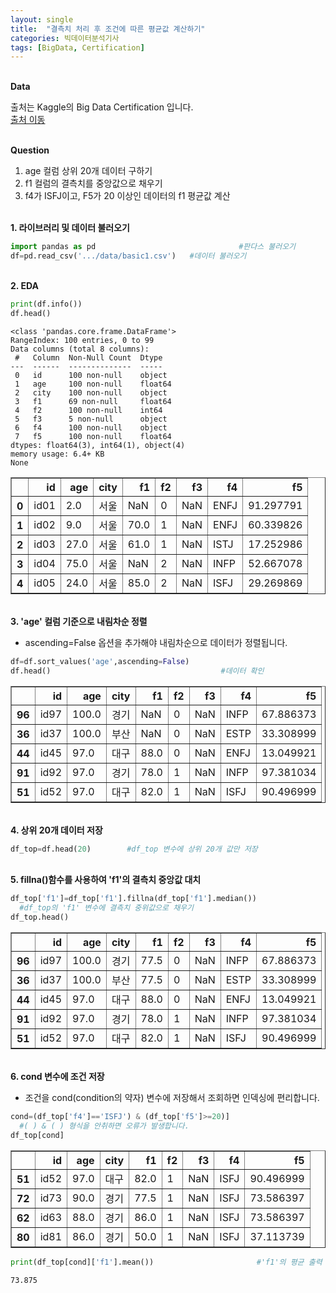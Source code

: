 ```yaml
---
layout: single
title:  "결측치 처리 후 조건에 따른 평균값 계산하기"
categories: 빅데이터분석기사
tags: [BigData, Certification]
---
```


<br/>**Data**<br/>

출처는 Kaggle의 Big Data Certification 입니다.<br/>
[출처 이동](https://www.kaggle.com/code/agileteam/py-t1-8-expected-questions/notebook)

<br/>**Question**<br/>
1. age 컬럼 상위 20개 데이터 구하기
2. f1 컬럼의 결측치를 중앙값으로 채우기
3. f4가 ISFJ이고, F5가 20 이상인 데이터의 f1 평균값 계산

<br/>**1. 라이브러리 및 데이터 불러오기**<br/>

```python
import pandas as pd                                #판다스 불러오기
df=pd.read_csv('.../data/basic1.csv')   #데이터 불러오기
```
<br/>**2. EDA**<br/>

```python
print(df.info())
df.head()
```

    <class 'pandas.core.frame.DataFrame'>
    RangeIndex: 100 entries, 0 to 99
    Data columns (total 8 columns):
     #   Column  Non-Null Count  Dtype  
    ---  ------  --------------  -----  
     0   id      100 non-null    object 
     1   age     100 non-null    float64
     2   city    100 non-null    object 
     3   f1      69 non-null     float64
     4   f2      100 non-null    int64  
     5   f3      5 non-null      object 
     6   f4      100 non-null    object 
     7   f5      100 non-null    float64
    dtypes: float64(3), int64(1), object(4)
    memory usage: 6.4+ KB
    None
    


</style>
<table border="1" class="dataframe">
  <thead>
    <tr style="text-align: right;">
      <th></th>
      <th>id</th>
      <th>age</th>
      <th>city</th>
      <th>f1</th>
      <th>f2</th>
      <th>f3</th>
      <th>f4</th>
      <th>f5</th>
    </tr>
  </thead>
  <tbody>
    <tr>
      <th>0</th>
      <td>id01</td>
      <td>2.0</td>
      <td>서울</td>
      <td>NaN</td>
      <td>0</td>
      <td>NaN</td>
      <td>ENFJ</td>
      <td>91.297791</td>
    </tr>
    <tr>
      <th>1</th>
      <td>id02</td>
      <td>9.0</td>
      <td>서울</td>
      <td>70.0</td>
      <td>1</td>
      <td>NaN</td>
      <td>ENFJ</td>
      <td>60.339826</td>
    </tr>
    <tr>
      <th>2</th>
      <td>id03</td>
      <td>27.0</td>
      <td>서울</td>
      <td>61.0</td>
      <td>1</td>
      <td>NaN</td>
      <td>ISTJ</td>
      <td>17.252986</td>
    </tr>
    <tr>
      <th>3</th>
      <td>id04</td>
      <td>75.0</td>
      <td>서울</td>
      <td>NaN</td>
      <td>2</td>
      <td>NaN</td>
      <td>INFP</td>
      <td>52.667078</td>
    </tr>
    <tr>
      <th>4</th>
      <td>id05</td>
      <td>24.0</td>
      <td>서울</td>
      <td>85.0</td>
      <td>2</td>
      <td>NaN</td>
      <td>ISFJ</td>
      <td>29.269869</td>
    </tr>
  </tbody>
</table>
</div>


<br/>**3. 'age' 컬럼 기준으로 내림차순 정렬**<br/>

+ ascending=False 옵션을 추가해야 내림차순으로 데이터가 정렬됩니다.

```python
df=df.sort_values('age',ascending=False)       
df.head()                                      #데이터 확인
```


</style>
<table border="1" class="dataframe">
  <thead>
    <tr style="text-align: right;">
      <th></th>
      <th>id</th>
      <th>age</th>
      <th>city</th>
      <th>f1</th>
      <th>f2</th>
      <th>f3</th>
      <th>f4</th>
      <th>f5</th>
    </tr>
  </thead>
  <tbody>
    <tr>
      <th>96</th>
      <td>id97</td>
      <td>100.0</td>
      <td>경기</td>
      <td>NaN</td>
      <td>0</td>
      <td>NaN</td>
      <td>INFP</td>
      <td>67.886373</td>
    </tr>
    <tr>
      <th>36</th>
      <td>id37</td>
      <td>100.0</td>
      <td>부산</td>
      <td>NaN</td>
      <td>0</td>
      <td>NaN</td>
      <td>ESTP</td>
      <td>33.308999</td>
    </tr>
    <tr>
      <th>44</th>
      <td>id45</td>
      <td>97.0</td>
      <td>대구</td>
      <td>88.0</td>
      <td>0</td>
      <td>NaN</td>
      <td>ENFJ</td>
      <td>13.049921</td>
    </tr>
    <tr>
      <th>91</th>
      <td>id92</td>
      <td>97.0</td>
      <td>경기</td>
      <td>78.0</td>
      <td>1</td>
      <td>NaN</td>
      <td>INFP</td>
      <td>97.381034</td>
    </tr>
    <tr>
      <th>51</th>
      <td>id52</td>
      <td>97.0</td>
      <td>대구</td>
      <td>82.0</td>
      <td>1</td>
      <td>NaN</td>
      <td>ISFJ</td>
      <td>90.496999</td>
    </tr>
  </tbody>
</table>
</div>



<br/>**4. 상위 20개 데이터 저장**<br/>

```python
df_top=df.head(20)        #df_top 변수에 상위 20개 값만 저장
```

<br/>**5. fillna()함수를 사용하여 'f1'의 결측치 중앙값 대치**<br/>

```python
df_top['f1']=df_top['f1'].fillna(df_top['f1'].median())
  #df_top의 'f1' 변수에 결측치 중위값으로 채우기
df_top.head()
```


</style>
<table border="1" class="dataframe">
  <thead>
    <tr style="text-align: right;">
      <th></th>
      <th>id</th>
      <th>age</th>
      <th>city</th>
      <th>f1</th>
      <th>f2</th>
      <th>f3</th>
      <th>f4</th>
      <th>f5</th>
    </tr>
  </thead>
  <tbody>
    <tr>
      <th>96</th>
      <td>id97</td>
      <td>100.0</td>
      <td>경기</td>
      <td>77.5</td>
      <td>0</td>
      <td>NaN</td>
      <td>INFP</td>
      <td>67.886373</td>
    </tr>
    <tr>
      <th>36</th>
      <td>id37</td>
      <td>100.0</td>
      <td>부산</td>
      <td>77.5</td>
      <td>0</td>
      <td>NaN</td>
      <td>ESTP</td>
      <td>33.308999</td>
    </tr>
    <tr>
      <th>44</th>
      <td>id45</td>
      <td>97.0</td>
      <td>대구</td>
      <td>88.0</td>
      <td>0</td>
      <td>NaN</td>
      <td>ENFJ</td>
      <td>13.049921</td>
    </tr>
    <tr>
      <th>91</th>
      <td>id92</td>
      <td>97.0</td>
      <td>경기</td>
      <td>78.0</td>
      <td>1</td>
      <td>NaN</td>
      <td>INFP</td>
      <td>97.381034</td>
    </tr>
    <tr>
      <th>51</th>
      <td>id52</td>
      <td>97.0</td>
      <td>대구</td>
      <td>82.0</td>
      <td>1</td>
      <td>NaN</td>
      <td>ISFJ</td>
      <td>90.496999</td>
    </tr>
  </tbody>
</table>
</div>


<br/>**6. cond 변수에 조건 저장**<br/>

+ 조건을 cond(condition의 약자) 변수에 저장해서 조회하면 인덱싱에 편리합니다.

```python
cond=(df_top['f4']=='ISFJ') & (df_top['f5']>=20)]  
  #( ) & ( ) 형식을 안취하면 오류가 발생합니다.
df_top[cond]                                                   
```


</style>
<table border="1" class="dataframe">
  <thead>
    <tr style="text-align: right;">
      <th></th>
      <th>id</th>
      <th>age</th>
      <th>city</th>
      <th>f1</th>
      <th>f2</th>
      <th>f3</th>
      <th>f4</th>
      <th>f5</th>
    </tr>
  </thead>
  <tbody>
    <tr>
      <th>51</th>
      <td>id52</td>
      <td>97.0</td>
      <td>대구</td>
      <td>82.0</td>
      <td>1</td>
      <td>NaN</td>
      <td>ISFJ</td>
      <td>90.496999</td>
    </tr>
    <tr>
      <th>72</th>
      <td>id73</td>
      <td>90.0</td>
      <td>경기</td>
      <td>77.5</td>
      <td>1</td>
      <td>NaN</td>
      <td>ISFJ</td>
      <td>73.586397</td>
    </tr>
    <tr>
      <th>62</th>
      <td>id63</td>
      <td>88.0</td>
      <td>경기</td>
      <td>86.0</td>
      <td>1</td>
      <td>NaN</td>
      <td>ISFJ</td>
      <td>73.586397</td>
    </tr>
    <tr>
      <th>80</th>
      <td>id81</td>
      <td>86.0</td>
      <td>경기</td>
      <td>50.0</td>
      <td>1</td>
      <td>NaN</td>
      <td>ISFJ</td>
      <td>37.113739</td>
    </tr>
  </tbody>
</table>
</div>




```python
print(df_top[cond]['f1'].mean())                       #'f1'의 평균 출력
```

    73.875
    
